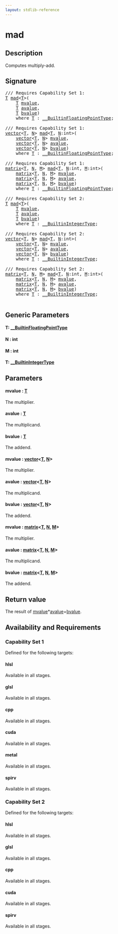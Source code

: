 ```yaml
---
layout: stdlib-reference
---
```


# mad

## Description

Computes multiply-add.



## Signature 

<pre>
/// Requires Capability Set 1:
<a href="mad.md#typeparam-T" class="code_type">T</a> <a href="mad.md">mad</a>&lt;<a href="mad.md#typeparam-T" class="code_type">T</a>&gt;(
    <a href="mad.md#typeparam-T" class="code_type">T</a> <a href="mad.md#decl-mvalue" class="code_param">mvalue</a>,
    <a href="mad.md#typeparam-T" class="code_type">T</a> <a href="mad.md#decl-avalue" class="code_param">avalue</a>,
    <a href="mad.md#typeparam-T" class="code_type">T</a> <a href="mad.md#decl-bvalue" class="code_param">bvalue</a>)
    <span class='code_keyword'>where</span> <a href="mad.md#typeparam-T" class="code_type">T</a> : <a href="../interfaces/0_builtinfloatingpointtype-029hm/index.md" class="code_type">__BuiltinFloatingPointType</a>;

/// Requires Capability Set 1:
<a href="../types/vector/index.md" class="code_type">vector</a>&lt;<a href="mad.md#typeparam-T" class="code_type">T</a>, <a href="mad.md#decl-N" class="code_var">N</a>&gt; <a href="mad.md">mad</a>&lt;<a href="mad.md#typeparam-T" class="code_type">T</a>, <a href="mad.md#decl-N" class="code_var">N</a>:<span class="code_keyword">int</span>&gt;(
    <a href="../types/vector/index.md" class="code_type">vector</a>&lt;<a href="mad.md#typeparam-T" class="code_type">T</a>, <a href="mad.md#decl-N" class="code_var">N</a>&gt; <a href="mad.md#decl-mvalue" class="code_param">mvalue</a>,
    <a href="../types/vector/index.md" class="code_type">vector</a>&lt;<a href="mad.md#typeparam-T" class="code_type">T</a>, <a href="mad.md#decl-N" class="code_var">N</a>&gt; <a href="mad.md#decl-avalue" class="code_param">avalue</a>,
    <a href="../types/vector/index.md" class="code_type">vector</a>&lt;<a href="mad.md#typeparam-T" class="code_type">T</a>, <a href="mad.md#decl-N" class="code_var">N</a>&gt; <a href="mad.md#decl-bvalue" class="code_param">bvalue</a>)
    <span class='code_keyword'>where</span> <a href="mad.md#typeparam-T" class="code_type">T</a> : <a href="../interfaces/0_builtinfloatingpointtype-029hm/index.md" class="code_type">__BuiltinFloatingPointType</a>;

/// Requires Capability Set 1:
<a href="../types/matrix/index.md" class="code_type">matrix</a>&lt;<a href="mad.md#typeparam-T" class="code_type">T</a>, <a href="mad.md#decl-N" class="code_var">N</a>, <a href="mad.md#decl-M" class="code_var">M</a>&gt; <a href="mad.md">mad</a>&lt;<a href="mad.md#typeparam-T" class="code_type">T</a>, <a href="mad.md#decl-N" class="code_var">N</a>:<span class="code_keyword">int</span>, <a href="mad.md#decl-M" class="code_var">M</a>:<span class="code_keyword">int</span>&gt;(
    <a href="../types/matrix/index.md" class="code_type">matrix</a>&lt;<a href="mad.md#typeparam-T" class="code_type">T</a>, <a href="mad.md#decl-N" class="code_var">N</a>, <a href="mad.md#decl-M" class="code_var">M</a>&gt; <a href="mad.md#decl-mvalue" class="code_param">mvalue</a>,
    <a href="../types/matrix/index.md" class="code_type">matrix</a>&lt;<a href="mad.md#typeparam-T" class="code_type">T</a>, <a href="mad.md#decl-N" class="code_var">N</a>, <a href="mad.md#decl-M" class="code_var">M</a>&gt; <a href="mad.md#decl-avalue" class="code_param">avalue</a>,
    <a href="../types/matrix/index.md" class="code_type">matrix</a>&lt;<a href="mad.md#typeparam-T" class="code_type">T</a>, <a href="mad.md#decl-N" class="code_var">N</a>, <a href="mad.md#decl-M" class="code_var">M</a>&gt; <a href="mad.md#decl-bvalue" class="code_param">bvalue</a>)
    <span class='code_keyword'>where</span> <a href="mad.md#typeparam-T" class="code_type">T</a> : <a href="../interfaces/0_builtinfloatingpointtype-029hm/index.md" class="code_type">__BuiltinFloatingPointType</a>;

/// Requires Capability Set 2:
<a href="mad.md#typeparam-T" class="code_type">T</a> <a href="mad.md">mad</a>&lt;<a href="mad.md#typeparam-T" class="code_type">T</a>&gt;(
    <a href="mad.md#typeparam-T" class="code_type">T</a> <a href="mad.md#decl-mvalue" class="code_param">mvalue</a>,
    <a href="mad.md#typeparam-T" class="code_type">T</a> <a href="mad.md#decl-avalue" class="code_param">avalue</a>,
    <a href="mad.md#typeparam-T" class="code_type">T</a> <a href="mad.md#decl-bvalue" class="code_param">bvalue</a>)
    <span class='code_keyword'>where</span> <a href="mad.md#typeparam-T" class="code_type">T</a> : <a href="../interfaces/0_builtinintegertype-029g/index.md" class="code_type">__BuiltinIntegerType</a>;

/// Requires Capability Set 2:
<a href="../types/vector/index.md" class="code_type">vector</a>&lt;<a href="mad.md#typeparam-T" class="code_type">T</a>, <a href="mad.md#decl-N" class="code_var">N</a>&gt; <a href="mad.md">mad</a>&lt;<a href="mad.md#typeparam-T" class="code_type">T</a>, <a href="mad.md#decl-N" class="code_var">N</a>:<span class="code_keyword">int</span>&gt;(
    <a href="../types/vector/index.md" class="code_type">vector</a>&lt;<a href="mad.md#typeparam-T" class="code_type">T</a>, <a href="mad.md#decl-N" class="code_var">N</a>&gt; <a href="mad.md#decl-mvalue" class="code_param">mvalue</a>,
    <a href="../types/vector/index.md" class="code_type">vector</a>&lt;<a href="mad.md#typeparam-T" class="code_type">T</a>, <a href="mad.md#decl-N" class="code_var">N</a>&gt; <a href="mad.md#decl-avalue" class="code_param">avalue</a>,
    <a href="../types/vector/index.md" class="code_type">vector</a>&lt;<a href="mad.md#typeparam-T" class="code_type">T</a>, <a href="mad.md#decl-N" class="code_var">N</a>&gt; <a href="mad.md#decl-bvalue" class="code_param">bvalue</a>)
    <span class='code_keyword'>where</span> <a href="mad.md#typeparam-T" class="code_type">T</a> : <a href="../interfaces/0_builtinintegertype-029g/index.md" class="code_type">__BuiltinIntegerType</a>;

/// Requires Capability Set 2:
<a href="../types/matrix/index.md" class="code_type">matrix</a>&lt;<a href="mad.md#typeparam-T" class="code_type">T</a>, <a href="mad.md#decl-N" class="code_var">N</a>, <a href="mad.md#decl-M" class="code_var">M</a>&gt; <a href="mad.md">mad</a>&lt;<a href="mad.md#typeparam-T" class="code_type">T</a>, <a href="mad.md#decl-N" class="code_var">N</a>:<span class="code_keyword">int</span>, <a href="mad.md#decl-M" class="code_var">M</a>:<span class="code_keyword">int</span>&gt;(
    <a href="../types/matrix/index.md" class="code_type">matrix</a>&lt;<a href="mad.md#typeparam-T" class="code_type">T</a>, <a href="mad.md#decl-N" class="code_var">N</a>, <a href="mad.md#decl-M" class="code_var">M</a>&gt; <a href="mad.md#decl-mvalue" class="code_param">mvalue</a>,
    <a href="../types/matrix/index.md" class="code_type">matrix</a>&lt;<a href="mad.md#typeparam-T" class="code_type">T</a>, <a href="mad.md#decl-N" class="code_var">N</a>, <a href="mad.md#decl-M" class="code_var">M</a>&gt; <a href="mad.md#decl-avalue" class="code_param">avalue</a>,
    <a href="../types/matrix/index.md" class="code_type">matrix</a>&lt;<a href="mad.md#typeparam-T" class="code_type">T</a>, <a href="mad.md#decl-N" class="code_var">N</a>, <a href="mad.md#decl-M" class="code_var">M</a>&gt; <a href="mad.md#decl-bvalue" class="code_param">bvalue</a>)
    <span class='code_keyword'>where</span> <a href="mad.md#typeparam-T" class="code_type">T</a> : <a href="../interfaces/0_builtinintegertype-029g/index.md" class="code_type">__BuiltinIntegerType</a>;

</pre>

## Generic Parameters

####  <a id="typeparam-T"></a>T: [\_\_BuiltinFloatingPointType](../interfaces/0_builtinfloatingpointtype-029hm/index.md)
####  <a id="decl-N"></a>N  : int
####  <a id="decl-M"></a>M  : int
####  <a id="typeparam-T"></a>T: [\_\_BuiltinIntegerType](../interfaces/0_builtinintegertype-029g/index.md)

## Parameters

####  <a id="decl-mvalue"></a>mvalue  : [T](mad.md#typeparam-T)
The multiplier.

####  <a id="decl-avalue"></a>avalue  : [T](mad.md#typeparam-T)
The multiplicand.

####  <a id="decl-bvalue"></a>bvalue  : [T](mad.md#typeparam-T)
The addend.

####  <a id="decl-mvalue"></a>mvalue  : [vector](../types/vector/index.md)\<[T](../types/vector/index.md#typeparam-T), [N](../types/vector/index.md#decl-N)\>
The multiplier.

####  <a id="decl-avalue"></a>avalue  : [vector](../types/vector/index.md)\<[T](../types/vector/index.md#typeparam-T), [N](../types/vector/index.md#decl-N)\>
The multiplicand.

####  <a id="decl-bvalue"></a>bvalue  : [vector](../types/vector/index.md)\<[T](../types/vector/index.md#typeparam-T), [N](../types/vector/index.md#decl-N)\>
The addend.

####  <a id="decl-mvalue"></a>mvalue  : [matrix](../types/matrix/index.md)\<[T](../types/matrix/t-0.md), [N](../types/matrix/index.md#decl-N), [M](../types/matrix/index.md#decl-M)\>
The multiplier.

####  <a id="decl-avalue"></a>avalue  : [matrix](../types/matrix/index.md)\<[T](../types/matrix/t-0.md), [N](../types/matrix/index.md#decl-N), [M](../types/matrix/index.md#decl-M)\>
The multiplicand.

####  <a id="decl-bvalue"></a>bvalue  : [matrix](../types/matrix/index.md)\<[T](../types/matrix/t-0.md), [N](../types/matrix/index.md#decl-N), [M](../types/matrix/index.md#decl-M)\>
The addend.


## Return value
The result of <span class='code'><a href="mad.md#decl-mvalue" class="code_param">mvalue</a>*<a href="mad.md#decl-avalue" class="code_param">avalue</a>+<a href="mad.md#decl-bvalue" class="code_param">bvalue</a></span>.


## Availability and Requirements

### Capability Set 1

Defined for the following targets:

#### hlsl
Available in all stages.

#### glsl
Available in all stages.

#### cpp
Available in all stages.

#### cuda
Available in all stages.

#### metal
Available in all stages.

#### spirv
Available in all stages.


### Capability Set 2

Defined for the following targets:

#### hlsl
Available in all stages.

#### glsl
Available in all stages.

#### cpp
Available in all stages.

#### cuda
Available in all stages.

#### spirv
Available in all stages.




<script>
// Fix .md links to .html when on ReadTheDocs
if (window.location.hostname.includes('readthedocs') || 
    window.location.hostname.includes('rtfd.io')) {
  document.addEventListener('DOMContentLoaded', function() {
    const links = document.querySelectorAll('a');
    links.forEach(link => {
      if (link.getAttribute('href') && link.getAttribute('href').endsWith('.md')) {
        link.href = link.href.replace(/\.md($|#|\?)/, '.html$1');
      }
    });
  });
}
</script>
